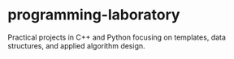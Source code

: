 # programming-laboratory
Practical projects in C++ and Python focusing on templates, data structures, and applied algorithm design.
